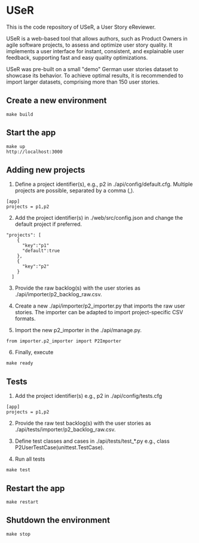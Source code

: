 # USeR
This is the code repository of USeR, a User Story eReviewer.

USeR is a web-based tool that allows authors, such as Product Owners in agile software projects, to assess and optimize user story quality. It implements a user interface for instant, consistent, and explainable user feedback, supporting fast and easy quality optimizations.

USeR was pre-built on a small "demo" German user stories dataset to showcase its behavior. To achieve optimal results, it is recommended to import larger datasets, comprising more than 150 user stories.

## Create a new environment
```
make build
```

## Start the app
```
make up
http://localhost:3000
```

## Adding new projects

1. Define a project identifier(s), e.g., p2 in ./api/config/default.cfg. Multiple projects are possible, separated by a comma (,).

```
[app]
projects = p1,p2
```

2. Add the project identifier(s) in ./web/src/config.json and change the default project if preferred.

```
"projects": [
    {
      "key":"p1"
      "default":true
    },
    {
      "key":"p2"
    }
  ]
```

3. Provide the raw backlog(s) with the user stories as ./api/importer/p2_backlog_raw.csv.

4. Create a new ./api/importer/p2_importer.py that imports the raw user stories.
The importer can be adapted to import project-specific CSV formats.

5. Import the new p2_importer in the ./api/manage.py.

```
from importer.p2_importer import P2Importer
```

6. Finally, execute

```
make ready
```

## Tests

1. Add the project identifier(s) e.g., p2 in ./api/config/tests.cfg

```
[app]
projects = p1,p2
```

2. Provide the raw test backlog(s) with the user stories as ./api/tests/importer/p2_backlog_raw.csv.

3. Define test classes and cases in ./api/tests/test_*.py e.g., class P2UserTestCase(unittest.TestCase).

4. Run all tests

```
make test
```

## Restart the app

```
make restart
```

## Shutdown the environment

```
make stop
```
